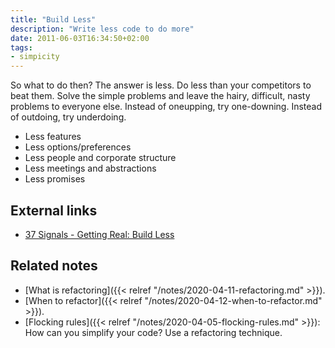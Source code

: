 ```yaml
---
title: "Build Less"
description: "Write less code to do more"
date: 2011-06-03T16:34:50+02:00
tags:
- simpicity
---
```

So what to do then? The answer is less. Do less than your competitors to beat them. Solve the simple problems and leave the hairy, difficult, nasty problems to everyone else. Instead of oneupping, try one-downing. Instead of outdoing, try underdoing.

* Less features
* Less options/preferences
* Less people and corporate structure
* Less meetings and abstractions
* Less promises

## External links

* [37 Signals - Getting Real: Build Less](https://www.amazon.com/gp/product/0578012812/ref=as_li_qf_asin_il_tl?ie=UTF8&tag=arctaruscom-20&creative=9325&linkCode=as2&creativeASIN=0578012812&linkId=7c18d148075bbc0acbd1a61834418e0c)

## Related notes

* [What is refactoring]({{< relref "/notes/2020-04-11-refactoring.md" >}}).
* [When to refactor]({{< relref "/notes/2020-04-12-when-to-refactor.md" >}}).
* [Flocking rules]({{< relref "/notes/2020-04-05-flocking-rules.md" >}}): How can you simplify your code? Use a refactoring technique.

